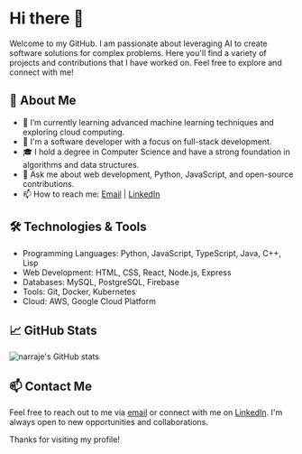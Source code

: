 # Hi there 👋

Welcome to my GitHub. I am passionate about leveraging AI to create software solutions for complex problems. Here you'll find a variety of projects and contributions that I have worked on. Feel free to explore and connect with me!

## 🚀 About Me

- 🌱 I’m currently learning advanced machine learning techniques and exploring cloud computing.
- 💼 I'm a software developer with a focus on full-stack development.
- 🎓 I hold a degree in Computer Science and have a strong foundation in algorithms and data structures.
- 💬 Ask me about web development, Python, JavaScript, and open-source contributions.
- 📫 How to reach me: [Email](mailto:arraje.n@northeastern.edu) | [LinkedIn](https://www.linkedin.com/in/narraje)

## 🛠️ Technologies & Tools

- Programming Languages: Python, JavaScript, TypeScript, Java, C++, Lisp
- Web Development: HTML, CSS, React, Node.js, Express
- Databases: MySQL, PostgreSQL, Firebase
- Tools: Git, Docker, Kubernetes
- Cloud: AWS, Google Cloud Platform

## 📈 GitHub Stats

![narraje's GitHub stats](https://github-readme-stats.vercel.app/api?username=narraje&show_icons=true&theme=radical)


## 📫 Contact Me

Feel free to reach out to me via [email](mailto:arraje.n@northeaster.edu) or connect with me on [LinkedIn](https://www.linkedin.com/in/narraje). I'm always open to new opportunities and collaborations.

Thanks for visiting my profile!
